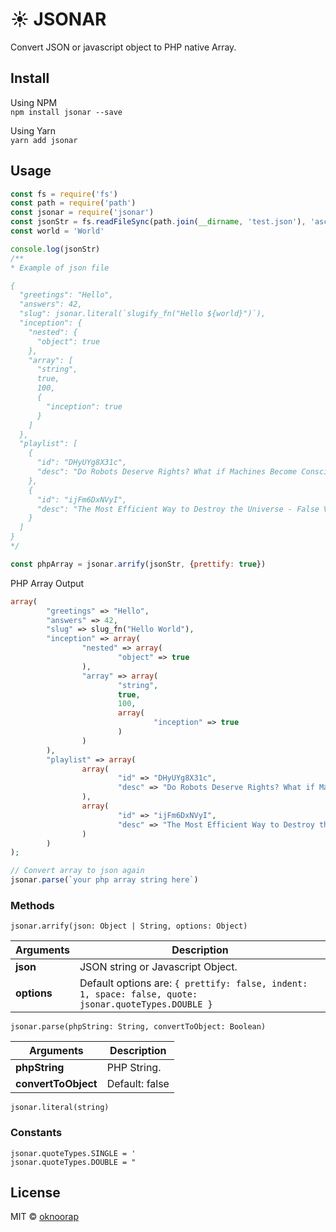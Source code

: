 # :sunny: JSONAR
Convert JSON or javascript object to PHP native Array.

## Install
Using NPM  
`npm install jsonar --save`

Using Yarn  
`yarn add jsonar`

## Usage
```javascript
const fs = require('fs')
const path = require('path')
const jsonar = require('jsonar')
const jsonStr = fs.readFileSync(path.join(__dirname, 'test.json'), 'ascii')
const world = 'World'

console.log(jsonStr)
/**
* Example of json file

{
  "greetings": "Hello",
  "answers": 42,
  "slug": jsonar.literal(`slugify_fn("Hello ${world}")`),
  "inception": {
    "nested": {
      "object": true
    },
    "array": [
      "string",
      true,
      100,
      {
        "inception": true
      }
    ]
  },
  "playlist": [
    {
      "id": "DHyUYg8X31c",
      "desc": "Do Robots Deserve Rights? What if Machines Become Conscious?"
    },
    {
      "id": "ijFm6DxNVyI",
      "desc": "The Most Efficient Way to Destroy the Universe - False Vacuum"
    }
  ]
}
*/

const phpArray = jsonar.arrify(jsonStr, {prettify: true})
```

PHP Array Output  
```php
array(
        "greetings" => "Hello",
        "answers" => 42,
        "slug" => slug_fn("Hello World"),
        "inception" => array(
                "nested" => array(
                        "object" => true
                ),
                "array" => array(
                        "string",
                        true,
                        100,
                        array(
                                "inception" => true
                        )
                )
        ),
        "playlist" => array(
                array(
                        "id" => "DHyUYg8X31c",
                        "desc" => "Do Robots Deserve Rights? What if Machines Become Conscious?"
                ),
                array(
                        "id" => "ijFm6DxNVyI",
                        "desc" => "The Most Efficient Way to Destroy the Universe - False Vacuum"
                )
        )
);
```

```javascript
// Convert array to json again
jsonar.parse(`your php array string here`)
```

### Methods
`jsonar.arrify(json: Object | String, options: Object)`

| Arguments | Description |
| --- | --- |
| **json** | JSON string or Javascript Object. |
| **options** | Default options are: `{ prettify: false, indent: 1, space: false, quote: jsonar.quoteTypes.DOUBLE }` |

`jsonar.parse(phpString: String, convertToObject: Boolean)`

| Arguments | Description |
| --- | --- |
| **phpString** | PHP String. |
| **convertToObject** | Default: false |

`jsonar.literal(string)`

### Constants
`jsonar.quoteTypes.SINGLE = '`  
`jsonar.quoteTypes.DOUBLE = "`

## License
MIT © [oknoorap](https://github.com/oknoorap)
